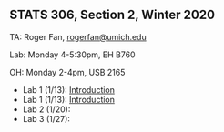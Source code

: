 ## STATS 306, Section 2, Winter 2020

TA: Roger Fan, rogerfan@umich.edu

Lab: Monday 4-5:30pm, EH B760

OH: Monday 2-4pm, USB 2165 


- Lab 1 (1/13): [Introduction](https://github.com/rogerfan/stats306_w20/blob/master/labs/stats306_lab1.ipynb)
- Lab 1 (1/13): <a id="raw-url" href="https://raw.githubusercontent.com/rogerfan/stats306_w20/master/stats306_lab1.ipynb">Introduction</a>
- Lab 2 (1/20):
- Lab 3 (1/27):
